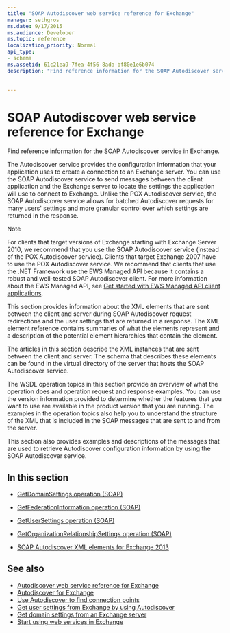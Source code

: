 ```yaml
---
title: "SOAP Autodiscover web service reference for Exchange"
manager: sethgros
ms.date: 9/17/2015
ms.audience: Developer
ms.topic: reference
localization_priority: Normal
api_type:
- schema
ms.assetid: 61c21ea9-7fea-4f56-8ada-bf80e1e6b074
description: "Find reference information for the SOAP Autodiscover service in Exchange."
 
 
---
```


# SOAP Autodiscover web service reference for Exchange

Find reference information for the SOAP Autodiscover service in Exchange.
  
The Autodiscover service provides the configuration information that your application uses to create a connection to an Exchange server. You can use the SOAP Autodiscover service to send messages between the client application and the Exchange server to locate the settings the application will use to connect to Exchange. Unlike the POX Autodiscover service, the SOAP Autodiscover service allows for batched Autodiscover requests for many users' settings and more granular control over which settings are returned in the response. 
  
> [!NOTE]
> For clients that target versions of Exchange starting with Exchange Server 2010, we recommend that you use the SOAP Autodiscover service (instead of the POX Autodiscover service). Clients that target Exchange 2007 have to use the POX Autodiscover service. We recommend that clients that use the .NET Framework use the EWS Managed API because it contains a robust and well-tested SOAP Autodiscover client. For more information about the EWS Managed API, see [Get started with EWS Managed API client applications](http://msdn.microsoft.com/library/c2267733-6f4f-49e5-9614-1e4a24c3af1a%28Office.15%29.aspx). 
  
This section provides information about the XML elements that are sent between the client and server during SOAP Autodiscover request redirections and the user settings that are returned in a response. The XML element reference contains summaries of what the elements represent and a description of the potential element hierarchies that contain the element. 
  
The articles in this section describe the XML instances that are sent between the client and server. The schema that describes these elements can be found in the virtual directory of the server that hosts the SOAP Autodiscover service.
  
The WSDL operation topics in this section provide an overview of what the operation does and operation request and response examples. You can use the version information provided to determine whether the features that you want to use are available in the product version that you are running. The examples in the operation topics also help you to understand the structure of the XML that is included in the SOAP messages that are sent to and from the server.
  
This section also provides examples and descriptions of the messages that are used to retrieve Autodiscover configuration information by using the SOAP Autodiscover service. 
  
## In this section
<a name="bk_InThisSection"> </a>

- [GetDomainSettings operation (SOAP)](getdomainsettings-operation-soap.md)
    
- [GetFederationInformation operation (SOAP)](getfederationinformation-operation-soap.md)
    
- [GetUserSettings operation (SOAP)](getusersettings-operation-soap.md)
    
- [GetOrganizationRelationshipSettings operation (SOAP)](getorganizationrelationshipsettings-operation-soap.md)
    
- [SOAP Autodiscover XML elements for Exchange 2013](soap-autodiscover-xml-elements-for-exchange-2013.md)
    
## See also


- [Autodiscover web service reference for Exchange](autodiscover-web-service-reference-for-exchange.md)
- [Autodiscover for Exchange](../exchange-web-services/autodiscover-for-exchange.md)
- [Use Autodiscover to find connection points](http://msdn.microsoft.com/library/03896542-549b-4c45-973c-98f9025ea26c%28Office.15%29.aspx)
- [Get user settings from Exchange by using Autodiscover](http://msdn.microsoft.com/library/6d90c305-4802-4e18-8d52-f60349feaa8d%28Office.15%29.aspx)
- [Get domain settings from an Exchange server](http://msdn.microsoft.com/library/2f9acb81-5135-4f72-94e8-65c235d725e6%28Office.15%29.aspx)
- [Start using web services in Exchange](../exchange-web-services/start-using-web-services-in-exchange.md)
    

